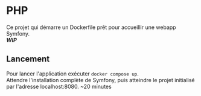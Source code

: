 # PHP

Ce projet qui démarre un Dockerfile prêt pour accueillir une webapp Symfony.  
***WIP***

## Lancement

Pour lancer l'application exécuter `docker compose up`.  
Attendre l'installation complète de Symfony, puis atteindre le projet initialisé par l'adresse localhost:8080. ~20 minutes
